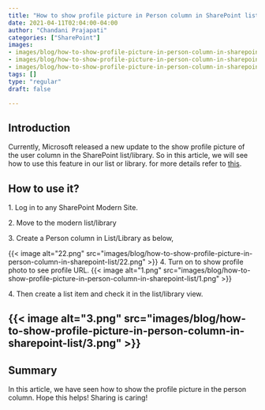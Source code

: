 ```yaml
---
title: "How to show profile picture in Person column in SharePoint list/library?"
date: 2021-04-11T02:04:00-04:00
author: "Chandani Prajapati"
categories: ["SharePoint"]
images:
- images/blog/how-to-show-profile-picture-in-person-column-in-sharepoint-list/22.png
- images/blog/how-to-show-profile-picture-in-person-column-in-sharepoint-list/1.png
- images/blog/how-to-show-profile-picture-in-person-column-in-sharepoint-list/3.png
tags: []
type: "regular"
draft: false

---
```


## Introduction 

Currently, Microsoft released a new update to the show profile picture
of the user column in the SharePoint list/library. So in this article,
we will see how to use this feature in our list or library. for more
details refer to
[this](https://techcommunity.microsoft.com/t5/microsoft-365-blog/what-s-new-for-microsoft-lists-microsoft-ignite-2021-mar-2-4/ba-p/2176242 "SharePoint List Updates").
 

## How to use it? 

1\. Log in to any SharePoint Modern Site.

2\. Move to the modern list/library

3\. Create a Person column in List/Library as below,
 

{{< image alt="22.png" src="images/blog/how-to-show-profile-picture-in-person-column-in-sharepoint-list/22.png" >}}
4\. Turn on to show profile photo to see profile URL.
{{< image alt="1.png" src="images/blog/how-to-show-profile-picture-in-person-column-in-sharepoint-list/1.png" >}}
 

4\. Then create a list item and check it in the list/library view.

## {{< image alt="3.png" src="images/blog/how-to-show-profile-picture-in-person-column-in-sharepoint-list/3.png" >}}
## Summary 
In this article, we have seen how to show the profile picture in the
person column.
Hope this helps!
Sharing is caring!
